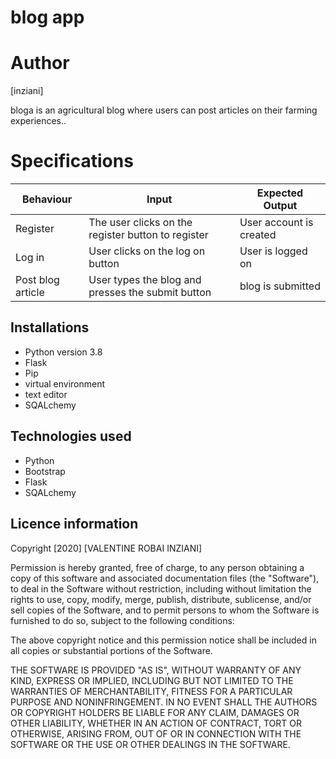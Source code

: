 # blog app

# Author 
[inziani]

bloga is an agricultural blog where users can post articles on their farming experiences..



# Specifications

|Behaviour| Input |Expected Output|
|---------|-------|---------------|
|Register| The user clicks on the register button to register | User account is created |
|Log in | User clicks on the log on button| User is logged on
| Post blog article|User types the blog and presses the submit button |blog  is submitted|


## Installations 

- Python version 3.8
- Flask
- Pip
- virtual environment
- text editor
- SQALchemy

## Technologies used 

- Python
- Bootstrap
- Flask
- SQALchemy

## Licence information

Copyright [2020] [VALENTINE ROBAI INZIANI]

Permission is hereby granted, free of charge, to any person obtaining a copy of this software and associated documentation files (the "Software"), to deal in the Software without restriction, including without limitation the rights to use, copy, modify, merge, publish, distribute, sublicense, and/or sell copies of the Software, and to permit persons to whom the Software is furnished to do so, subject to the following conditions:

The above copyright notice and this permission notice shall be included in all copies or substantial portions of the Software.

THE SOFTWARE IS PROVIDED "AS IS", WITHOUT WARRANTY OF ANY KIND, EXPRESS OR IMPLIED, INCLUDING BUT NOT LIMITED TO THE WARRANTIES OF MERCHANTABILITY, FITNESS FOR A PARTICULAR PURPOSE AND NONINFRINGEMENT. IN NO EVENT SHALL THE AUTHORS OR COPYRIGHT HOLDERS BE LIABLE FOR ANY CLAIM, DAMAGES OR OTHER LIABILITY, WHETHER IN AN ACTION OF CONTRACT, TORT OR OTHERWISE, ARISING FROM, OUT OF OR IN CONNECTION WITH THE SOFTWARE OR THE USE OR OTHER DEALINGS IN THE SOFTWARE.